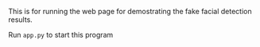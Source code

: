 This is for running the web page for demostrating the fake facial detection results.

Run `app.py` to start this program